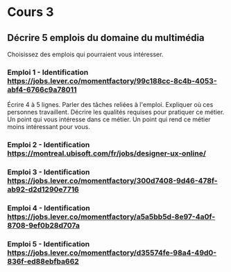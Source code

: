 # Cours 3
## Décrire 5 emplois du domaine du multimédia
Choisissez des emplois qui pourraient vous intéresser. 

### Emploi 1 - Identification https://jobs.lever.co/momentfactory/99c188cc-8c4b-4053-abf4-6766c9a78011
Écrire 4 à 5 lignes. Parler des tâches reliées à l'emploi. Expliquer où ces personnes travaillent. Décrire les qualités requises pour pratiquer ce métier. Un point qui vous intéresse dans ce métier. Un point qui rend ce métier moins intéressant pour vous.  

### Emploi 2 - Identification https://montreal.ubisoft.com/fr/jobs/designer-ux-online/


### Emploi 3 - Identification https://jobs.lever.co/momentfactory/300d7408-9d46-478f-ab92-d2d1290e7716


### Emploi 4 - Identification https://jobs.lever.co/momentfactory/a5a5bb5d-8e97-4a0f-8708-9ef0b28d707a


### Emploi 5 - Identification https://jobs.lever.co/momentfactory/d35574fe-98a4-49d0-836f-ed88ebfba662



